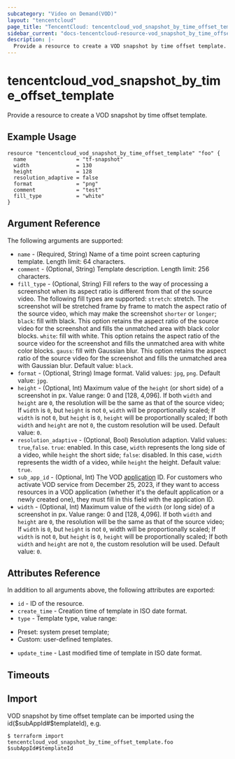 ```yaml
---
subcategory: "Video on Demand(VOD)"
layout: "tencentcloud"
page_title: "TencentCloud: tencentcloud_vod_snapshot_by_time_offset_template"
sidebar_current: "docs-tencentcloud-resource-vod_snapshot_by_time_offset_template"
description: |-
  Provide a resource to create a VOD snapshot by time offset template.
---
```


# tencentcloud_vod_snapshot_by_time_offset_template

Provide a resource to create a VOD snapshot by time offset template.

## Example Usage

```hcl
resource "tencentcloud_vod_snapshot_by_time_offset_template" "foo" {
  name                = "tf-snapshot"
  width               = 130
  height              = 128
  resolution_adaptive = false
  format              = "png"
  comment             = "test"
  fill_type           = "white"
}
```

## Argument Reference

The following arguments are supported:

* `name` - (Required, String) Name of a time point screen capturing template. Length limit: 64 characters.
* `comment` - (Optional, String) Template description. Length limit: 256 characters.
* `fill_type` - (Optional, String) Fill refers to the way of processing a screenshot when its aspect ratio is different from that of the source video. The following fill types are supported: `stretch`: stretch. The screenshot will be stretched frame by frame to match the aspect ratio of the source video, which may make the screenshot `shorter` or `longer`; `black`: fill with black. This option retains the aspect ratio of the source video for the screenshot and fills the unmatched area with black color blocks. `white`: fill with white. This option retains the aspect ratio of the source video for the screenshot and fills the unmatched area with white color blocks. `gauss`: fill with Gaussian blur. This option retains the aspect ratio of the source video for the screenshot and fills the unmatched area with Gaussian blur. Default value: `black`.
* `format` - (Optional, String) Image format. Valid values: `jpg`, `png`. Default value: `jpg`.
* `height` - (Optional, Int) Maximum value of the `height` (or short side) of a screenshot in px. Value range: 0 and [128, 4,096]. If both `width` and `height` are `0`, the resolution will be the same as that of the source video; If `width` is `0`, but `height` is not `0`, `width` will be proportionally scaled; If `width` is not `0`, but `height` is `0`, `height` will be proportionally scaled; If both `width` and `height` are not `0`, the custom resolution will be used. Default value: `0`.
* `resolution_adaptive` - (Optional, Bool) Resolution adaption. Valid values: `true`,`false`. `true`: enabled. In this case, `width` represents the long side of a video, while `height` the short side; `false`: disabled. In this case, `width` represents the width of a video, while `height` the height. Default value: `true`.
* `sub_app_id` - (Optional, Int) The VOD [application](https://intl.cloud.tencent.com/document/product/266/14574) ID. For customers who activate VOD service from December 25, 2023, if they want to access resources in a VOD application (whether it's the default application or a newly created one), they must fill in this field with the application ID.
* `width` - (Optional, Int) Maximum value of the `width` (or long side) of a screenshot in px. Value range: 0 and [128, 4,096]. If both `width` and `height` are `0`, the resolution will be the same as that of the source video; If `width` is `0`, but `height` is not `0`, width will be proportionally scaled; If `width` is not `0`, but `height` is `0`, `height` will be proportionally scaled; If both `width` and `height` are not `0`, the custom resolution will be used. Default value: `0`.

## Attributes Reference

In addition to all arguments above, the following attributes are exported:

* `id` - ID of the resource.
* `create_time` - Creation time of template in ISO date format.
* `type` - Template type, value range:
- Preset: system preset template;
- Custom: user-defined templates.
* `update_time` - Last modified time of template in ISO date format.


## Timeouts

<no value>


## Import

VOD snapshot by time offset template can be imported using the id($subAppId#$templateId), e.g.

```
$ terraform import tencentcloud_vod_snapshot_by_time_offset_template.foo $subAppId#$templateId
```

